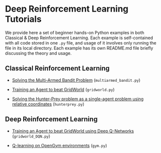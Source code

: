 # Deep Reinforcement Learning Tutorials

We provide here a set of beginner hands-on Python examples in both Classical & Deep Reinforcement Learning. Each example is self-contained with all code stored in one `.py` file, and usage of it involves only running the file in its local directory. Each example has its own README.md file briefly discussing the theory and usage. 


 ## Classical Reinforcement Learning
 
* [Solving the Multi-Armed Bandit Problem](https://github.com/ankonzoid/Reinforcement-Learning-Tutorials/tree/master/multiarmed_bandit) (`multiarmed_bandit.py`)

* [Training an Agent to beat GridWorld](https://github.com/ankonzoid/Reinforcement-Learning-Tutorials/tree/master/gridworld) (`gridworld.py`) 

* [Solving the Hunter-Prey problem as a single-agent problem using relative coordinates](https://github.com/ankonzoid/Reinforcement-Learning-Tutorials/tree/master/hunterprey) (`hunterprey.py`) 

 ## Deep Reinforcement Learning
 
* [Training an Agent to beat GridWorld using Deep Q-Networks](https://github.com/ankonzoid/Reinforcement-Learning-Tutorials/tree/master/gridworld_DQN) (`gridworld_DQN.py`)
 
* [Q-learning on OpenGym environments](https://github.com/ankonzoid/Reinforcement-Learning-Tutorials/tree/master/gym) (`gym.py`)
